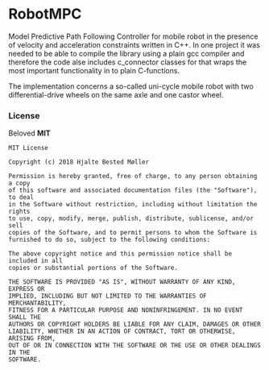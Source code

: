 # RobotMPC
Model Predictive Path Following Controller for mobile robot in the presence of velocity and acceleration constraints written in C++. In one project it was needed to be able to compile the library using a plain gcc compiler and therefore the code alse includes c_connector classes for that wraps the most important functionality in to plain C-functions.

The implementation concerns a so-called uni-cycle mobile robot with two differential-drive wheels on the same axle and one castor wheel.

### License
Beloved **MIT**

```
MIT License

Copyright (c) 2018 Hjalte Bested Møller

Permission is hereby granted, free of charge, to any person obtaining a copy
of this software and associated documentation files (the "Software"), to deal
in the Software without restriction, including without limitation the rights
to use, copy, modify, merge, publish, distribute, sublicense, and/or sell
copies of the Software, and to permit persons to whom the Software is
furnished to do so, subject to the following conditions:

The above copyright notice and this permission notice shall be included in all
copies or substantial portions of the Software.

THE SOFTWARE IS PROVIDED "AS IS", WITHOUT WARRANTY OF ANY KIND, EXPRESS OR
IMPLIED, INCLUDING BUT NOT LIMITED TO THE WARRANTIES OF MERCHANTABILITY,
FITNESS FOR A PARTICULAR PURPOSE AND NONINFRINGEMENT. IN NO EVENT SHALL THE
AUTHORS OR COPYRIGHT HOLDERS BE LIABLE FOR ANY CLAIM, DAMAGES OR OTHER
LIABILITY, WHETHER IN AN ACTION OF CONTRACT, TORT OR OTHERWISE, ARISING FROM,
OUT OF OR IN CONNECTION WITH THE SOFTWARE OR THE USE OR OTHER DEALINGS IN THE
SOFTWARE.
```